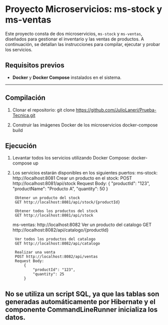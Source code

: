 # Proyecto Microservicios: ms-stock y ms-ventas
Este proyecto consta de dos microservicios, `ms-stock` y `ms-ventas`, diseñados para gestionar el inventario y las ventas de productos. A continuación, se detallan las instrucciones para compilar, ejecutar y probar los servicios.

## Requisitos previos
- **Docker** y **Docker Compose** instalados en el sistema.

---

## Compilación
1. Clonar el repositorio:
   git clone https://github.com/JulioLaneri/Prueba-Tecnica.git

2. Construir las imágenes Docker de los microservicios
    docker-compose build

## Ejecución
1. Levantar todos los servicios utilizando Docker Compose:
    docker-compose up

2. Los servicios estarán disponibles en los siguientes puertos:
    ms-stock: http://localhost:8081
        Crear un producto en el stock:
        POST http://localhost:8081/api/stock
        Request Body: 
            {
                "productId": "123",
                "productName": "Producto A",
                "quantity": 50
            }

        Obtener un producto del stock
        GET http://localhost:8081/api/stock/{productId}

        Obtener todos los productos del stock
        GET http://localhost:8081/api/stock
    
    ms-ventas: http://localhost:8082
        Ver un producto del catalogo
        GET http://localhost:8082/api/catalogo/{productId}

        Ver todos los productos del catalogo
        GET http://localhost:8082/api/catalogo

        Realizar una venta
        POST http://localhost:8082/api/ventas
        Request Body: 
            {
                "productId": "123",
                "quantity": 25
            }

## No se utiliza un script SQL, ya que las tablas son generadas automáticamente por Hibernate y el componente CommandLineRunner inicializa los datos.


